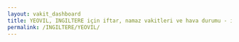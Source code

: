 ```yaml
---
layout: vakit_dashboard
title: YEOVIL, INGILTERE için iftar, namaz vakitleri ve hava durumu - ilçe/eyalet seç
permalink: /INGILTERE/YEOVIL/
---
```


<script type="text/javascript">
  var GLOBAL_COUNTRY = 'INGILTERE';
  var GLOBAL_CITY = 'YEOVIL';
  var GLOBAL_STATE = '';
  var lat = 72;
  var lon = 21;
</script>
